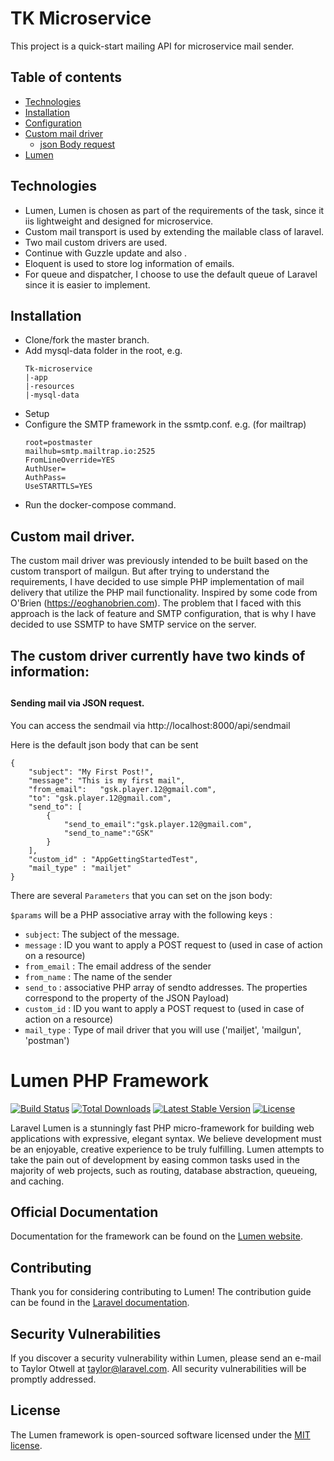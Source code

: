 # TK Microservice
This project is a quick-start mailing API for microservice mail sender. 

## Table of contents

- [Technologies](#technologies)
- [Installation](#installation)
- [Configuration](#configuration)
- [Custom mail driver](#custom-mail-driver)
    - [json Body request](#json-body-request)
- [Lumen](#lumen)

## Technologies
- Lumen, Lumen is chosen as part of the requirements of the task, since it iis lightweight and designed for microservice. 
- Custom mail transport is used by extending the mailable class of laravel. 
- Two mail custom drivers are used.
- Continue with Guzzle update and also . 
- Eloquent is used to store log information of emails.
- For queue and dispatcher, I choose to use the default queue of Laravel since it is easier to implement. 

## Installation
- Clone/fork the master branch.
- Add mysql-data folder in the root, e.g.
    ```
    Tk-microservice
    |-app
    |-resources
    |-mysql-data
    ```
- Setup 
- Configure the SMTP framework in the ssmtp.conf. e.g. (for mailtrap)
    ```
    root=postmaster
    mailhub=smtp.mailtrap.io:2525
    FromLineOverride=YES
    AuthUser=
    AuthPass=
    UseSTARTTLS=YES
    ```
- Run the docker-compose command. 


## Custom mail driver.
The custom mail driver was previously intended to be built based on the custom transport of mailgun. But after trying to understand the requirements, I have decided to use simple PHP implementation of mail delivery that utilize the PHP mail functionality. Inspired by some code from O'Brien (https://eoghanobrien.com). The problem that I faced with this approach is the lack of feature and SMTP configuration, that is why I have decided to use SSMTP to have SMTP service on the server. 

The custom driver currently have two kinds of information:
- 



## 

#### Sending mail via JSON request.
You can access the sendmail via http://localhost:8000/api/sendmail

Here is the default json body that can be sent
```
{
	"subject": "My First Post!",
    "message": "This is my first mail",
    "from_email":   "gsk.player.12@gmail.com",
    "to": "gsk.player.12@gmail.com",
    "send_to": [
        {
            "send_to_email":"gsk.player.12@gmail.com",
            "send_to_name":"GSK"
        }
    ],
    "custom_id" : "AppGettingStartedTest",
    "mail_type" : "mailjet"
}
```

There are several `Parameters` that you can set on the json body:

`$params` will be a PHP associative array with the following keys :

 - `subject`: The subject of the message.
 - `message` : ID you want to apply a POST request to (used in case of action on a resource) 
 - `from_email` : The email address of the sender
 - `from_name`  : The name of the sender
 - `send_to` : associative PHP array of sendto addresses. The properties correspond to the property of the JSON Payload)
 - `custom_id` : ID you want to apply a POST request to (used in case of action on a resource) 
 - `mail_type` : Type of mail driver that you will use ('mailjet', 'mailgun', 'postman')
 


# Lumen PHP Framework

[![Build Status](https://travis-ci.org/laravel/lumen-framework.svg)](https://travis-ci.org/laravel/lumen-framework)
[![Total Downloads](https://img.shields.io/packagist/dt/laravel/lumen-framework)](https://packagist.org/packages/laravel/lumen-framework)
[![Latest Stable Version](https://img.shields.io/packagist/v/laravel/lumen-framework)](https://packagist.org/packages/laravel/lumen-framework)
[![License](https://img.shields.io/packagist/l/laravel/lumen)](https://packagist.org/packages/laravel/lumen-framework)

Laravel Lumen is a stunningly fast PHP micro-framework for building web applications with expressive, elegant syntax. We believe development must be an enjoyable, creative experience to be truly fulfilling. Lumen attempts to take the pain out of development by easing common tasks used in the majority of web projects, such as routing, database abstraction, queueing, and caching.

## Official Documentation

Documentation for the framework can be found on the [Lumen website](https://lumen.laravel.com/docs).

## Contributing

Thank you for considering contributing to Lumen! The contribution guide can be found in the [Laravel documentation](https://laravel.com/docs/contributions).

## Security Vulnerabilities

If you discover a security vulnerability within Lumen, please send an e-mail to Taylor Otwell at taylor@laravel.com. All security vulnerabilities will be promptly addressed.

## License

The Lumen framework is open-sourced software licensed under the [MIT license](https://opensource.org/licenses/MIT).


